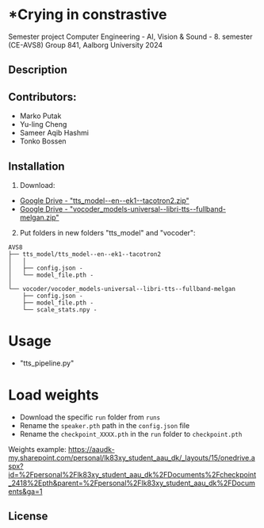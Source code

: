 # *Crying in constrastive
Semester project
Computer Engineering - AI, Vision & Sound - 8. semester (CE-AVS8)
Group 841, Aalborg University 2024

## Description


## Contributors:
- Marko Putak
- Yu-ling Cheng
- Sameer Aqib Hashmi
- Tonko Bossen

## Installation
1. Download:
- [Google Drive - "tts_model--en--ek1--tacotron2.zip"](https://drive.google.com/file/d/1d4hlUnKMkcJh8SkNOmNaexy0MlEaKblI/view?usp=sharing)
- [Google Drive - "vocoder_models-universal--libri-tts--fullband-melgan.zip"](https://drive.google.com/file/d/1qtb_gN4IGcQWrKpZ4-GGv6xoJsN5FbQP/view?usp=sharing)

2. Put folders in new folders "tts_model" and "vocoder":
```
AVS8
├── tts_model/tts_model--en--ek1--tacotron2
│   │
│   ├── config.json - 
│   └── model_file.pth - 
│
└── vocoder/vocoder_models-universal--libri-tts--fullband-melgan
    ├── config.json - 
    ├── model_file.pth - 
    └── scale_stats.npy -
```


# Usage
- "tts_pipeline.py"

# Load weights
- Download the specific `run` folder from `runs`
- Rename the `speaker.pth` path in the `config.json` file
- Rename the `checkpoint_XXXX.pth` in the `run` folder to `checkpoint.pth`

Weights example:
https://aaudk-my.sharepoint.com/personal/lk83xy_student_aau_dk/_layouts/15/onedrive.aspx?id=%2Fpersonal%2Flk83xy_student_aau_dk%2FDocuments%2Fcheckpoint_2418%2Epth&parent=%2Fpersonal%2Flk83xy_student_aau_dk%2FDocuments&ga=1

## License